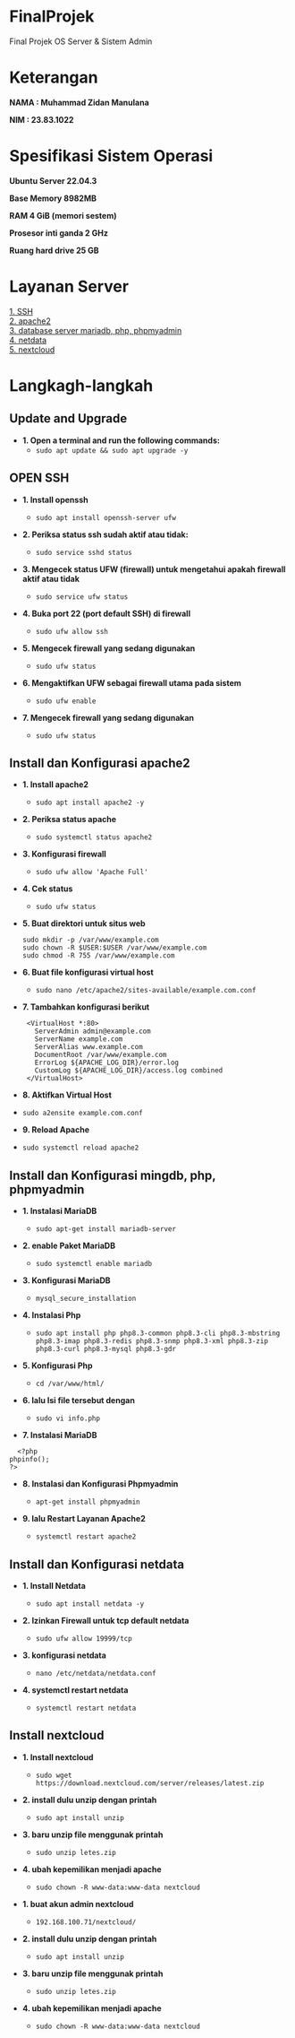 # FinalProjek
Final Projek OS Server &amp; Sistem Admin 

# Keterangan
<b>NAMA    : Muhammad Zidan Manulana</b>

<b>NIM     : 23.83.1022</b>

# Spesifikasi Sistem Operasi
<b>Ubuntu Server 22.04.3</b>

<b>Base Memory 8982MB</b>

<b>RAM 4 GiB (memori sestem)</b>

<b>Prosesor inti ganda 2 GHz</b>

<b>Ruang hard drive 25 GB</b>

<!---------------------------------------------------------------------- SECTION BREAK ---------------------------------------------------------------------->

# Layanan Server
<a href="#ssh">1. SSH</a> <br>
<a href="#apache">2. apache2</a> <br>
<a href="#data">3. database server mariadb, php, phpmyadmin</a> <br>
<a href="#monitoring">4. netdata</a> <br>
<a href="#nextcloud">5. nextcloud</a> <br>


<!---------------------------------------------------------------------- SECTION BREAK ---------------------------------------------------------------------->

# Langkagh-langkah

<h2> Update and Upgrade</h2>

- <b>1. Open a terminal and run the following commands:</b>
  - `sudo apt update && sudo apt upgrade -y`

<h2 id="ssh"> OPEN SSH</h2>

- <b>1. Install openssh</b>
  - `sudo apt install openssh-server ufw`
 
- <b>2. Periksa status ssh sudah aktif atau tidak:</b>
  - `sudo service sshd status`
 
- <b>3. Mengecek status UFW (firewall) untuk mengetahui apakah firewall aktif atau tidak</b>
  - `sudo service ufw status`
 
- <b>4. Buka port 22 (port default SSH) di firewall</b>
  - `sudo ufw allow ssh`
 
- <b>5. Mengecek firewall yang sedang digunakan</b>
  - `sudo ufw status`
 
- <b>6. Mengaktifkan UFW sebagai firewall utama pada sistem</b>
  - `sudo ufw enable`
 
- <b>7. Mengecek firewall yang sedang digunakan</b>
  - `sudo ufw status`
 
<!---------------------------------------------------------------------- SECTION BREAK ---------------------------------------------------------------------->

<h2 id="apache"> Install dan Konfigurasi apache2</h2>

- <b>1. Install apache2</b>
  - `sudo apt install apache2 -y`
 
- <b>2. Periksa status apache</b>
  - `sudo systemctl status apache2`
 
- <b>3. Konfigurasi firewall</b>
  - `sudo ufw allow 'Apache Full'`
 
- <b>4. Cek status</b>
  - `sudo ufw status`
 
- <b>5. Buat direktori untuk situs web</b>
   ```
   sudo mkdir -p /var/www/example.com
   sudo chown -R $USER:$USER /var/www/example.com
   sudo chmod -R 755 /var/www/example.com
   ```
 
- <b>6. Buat file konfigurasi virtual host</b>
  - `sudo nano /etc/apache2/sites-available/example.com.conf`
 
- <b>7. Tambahkan konfigurasi berikut</b>
   ```
    <VirtualHost *:80>
      ServerAdmin admin@example.com
      ServerName example.com
      ServerAlias www.example.com
      DocumentRoot /var/www/example.com
      ErrorLog ${APACHE_LOG_DIR}/error.log
      CustomLog ${APACHE_LOG_DIR}/access.log combined
    </VirtualHost>
   ```

-  <b>8. Aktifkan Virtual Host</b>
  - `sudo a2ensite example.com.conf`
  
-  <b>9. Reload Apache</b>
  - `sudo systemctl reload apache2`

<!---------------------------------------------------------------------- SECTION BREAK ---------------------------------------------------------------------->

<h2 id="data"> Install dan Konfigurasi mingdb, php, phpmyadmin</h2>

- <b>1. Instalasi MariaDB</b>
  - `sudo apt-get install mariadb-server`
 
- <b>2. enable Paket MariaDB</b>
  - `sudo systemctl enable mariadb`
 
- <b>3. Konfigurasi MariaDB</b>
  - `mysql_secure_installation`

- <b>4. Instalasi Php</b>
  - `sudo apt install php php8.3-common php8.3-cli php8.3-mbstring php8.3-imap php8.3-redis php8.3-snmp php8.3-xml php8.3-zip php8.3-curl php8.3-mysql php8.3-gdr`
 
- <b>5. Konfigurasi Php</b>
  - `cd /var/www/html/`
 
- <b>6. lalu Isi file tersebut dengan</b>
  - `sudo vi info.php`
 
- <b>7. Instalasi MariaDB</b>
```
  <?php
phpinfo();
?>
```
 
- <b>8. Instalasi dan Konfigurasi Phpmyadmin</b>
  - `apt-get install phpmyadmin`
 
- <b>9. lalu Restart Layanan Apache2</b>
  - `systemctl restart apache2`

<!---------------------------------------------------------------------- SECTION BREAK ---------------------------------------------------------------------->

<h2 id="monitoring"> Install dan Konfigurasi netdata</h2>

- <b>1. Install Netdata</b>
  - `sudo apt install netdata -y`
 
- <b>2. Izinkan Firewall untuk tcp default netdata</b>
  - `sudo ufw allow 19999/tcp`
 
- <b>3. konfigurasi netdata</b>
  - `nano /etc/netdata/netdata.conf`
 
- <b>4. systemctl restart netdata</b>
  - `systemctl restart netdata`
  
<!---------------------------------------------------------------------- SECTION BREAK ---------------------------------------------------------------------->

<h2 id="nextcloud"> Install nextcloud</h2>

- <b>1. Install nextcloud</b>
  - `sudo wget https://download.nextcloud.com/server/releases/latest.zip`
 
- <b>2. install dulu unzip dengan printah</b>
  - `sudo apt install unzip `
 
- <b>3. baru unzip file menggunak printah</b>
  - `sudo unzip letes.zip`
 
- <b>4. ubah kepemilikan menjadi apache</b>
  - `sudo chown -R www-data:www-data nextcloud`
  
- <b>1. buat akun admin nextcloud</b>
  - `192.168.100.71/nextcloud/`
 
- <b>2. install dulu unzip dengan printah</b>
  - `sudo apt install unzip `
 
- <b>3. baru unzip file menggunak printah</b>
  - `sudo unzip letes.zip`
 
- <b>4. ubah kepemilikan menjadi apache</b>
  - `sudo chown -R www-data:www-data nextcloud`
